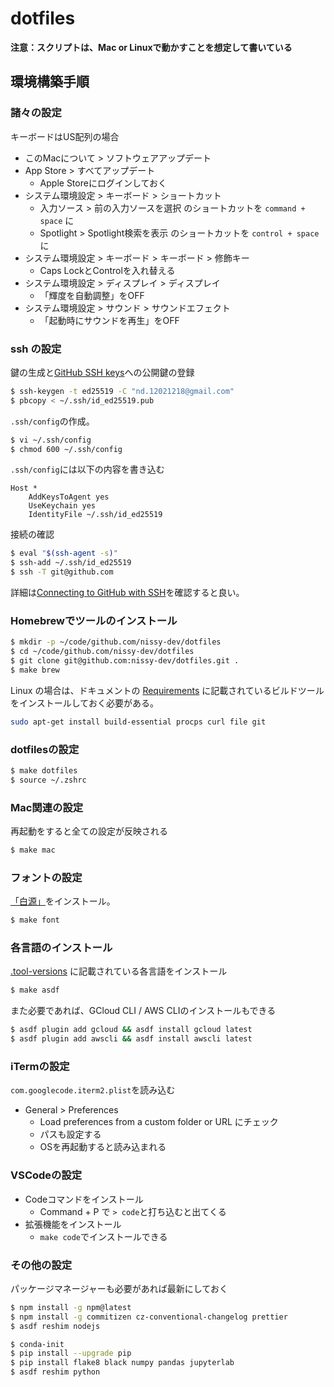 # dotfiles

**注意：スクリプトは、Mac or Linuxで動かすことを想定して書いている**

## 環境構築手順

### 諸々の設定

キーボードはUS配列の場合

- このMacについて > ソフトウェアアップデート
- App Store > すべてアップデート
  - Apple Storeにログインしておく
- システム環境設定 > キーボード > ショートカット
  - 入力ソース > 前の入力ソースを選択 のショートカットを `command + space` に
  - Spotlight > Spotlight検索を表示 のショートカットを `control + space` に
- システム環境設定 > キーボード > キーボード > 修飾キー
  - Caps LockとControlを入れ替える
- システム環境設定 > ディスプレイ > ディスプレイ
  - 「輝度を自動調整」をOFF
- システム環境設定 > サウンド > サウンドエフェクト
  - 「起動時にサウンドを再生」をOFF

### ssh の設定

鍵の生成と[GitHub SSH keys](https://github.com/settings/keys)への公開鍵の登録

```sh
$ ssh-keygen -t ed25519 -C "nd.12021218@gmail.com"
$ pbcopy < ~/.ssh/id_ed25519.pub
```

`.ssh/config`の作成。

```sh
$ vi ~/.ssh/config
$ chmod 600 ~/.ssh/config
```

`.ssh/config`には以下の内容を書き込む

```
Host *
    AddKeysToAgent yes
    UseKeychain yes
    IdentityFile ~/.ssh/id_ed25519
```

接続の確認

```sh
$ eval "$(ssh-agent -s)"
$ ssh-add ~/.ssh/id_ed25519
$ ssh -T git@github.com
```

詳細は[Connecting to GitHub with SSH](https://docs.github.com/en/github/authenticating-to-github/connecting-to-github-with-ssh)を確認すると良い。

### Homebrewでツールのインストール

```sh
$ mkdir -p ~/code/github.com/nissy-dev/dotfiles
$ cd ~/code/github.com/nissy-dev/dotfiles 
$ git clone git@github.com:nissy-dev/dotfiles.git .
$ make brew
```

Linux の場合は、ドキュメントの [Requirements](https://docs.brew.sh/Homebrew-on-Linux#requirements) に記載されているビルドツールをインストールしておく必要がある。

```bash
sudo apt-get install build-essential procps curl file git
```

### dotfilesの設定

```sh
$ make dotfiles
$ source ~/.zshrc
```

### Mac関連の設定

再起動をすると全ての設定が反映される

```sh
$ make mac
```

### フォントの設定

[「白源」](https://github.com/yuru7/HackGen)をインストール。

```sh
$ make font
```

### 各言語のインストール

[.tool-versions](https://github.com/nissy-dev/dotfiles/blob/master/asdf/.tool-versions) に記載されている各言語をインストール

```sh
$ make asdf
```

また必要であれば、GCloud CLI / AWS CLIのインストールもできる

```sh
$ asdf plugin add gcloud && asdf install gcloud latest
$ asdf plugin add awscli && asdf install awscli latest
```

### iTermの設定

`com.googlecode.iterm2.plist`を読み込む

- General > Preferences
  - Load preferences from a custom folder or URL にチェック
  - パスも設定する
  - OSを再起動すると読み込まれる

### VSCodeの設定

- Codeコマンドをインストール
  - Command + P で `> code`と打ち込むと出てくる
- 拡張機能をインストール
  - `make code`でインストールできる

### その他の設定

パッケージマネージャーも必要があれば最新にしておく

```sh
$ npm install -g npm@latest
$ npm install -g commitizen cz-conventional-changelog prettier
$ asdf reshim nodejs
```

```sh
$ conda-init
$ pip install --upgrade pip
$ pip install flake8 black numpy pandas jupyterlab
$ asdf reshim python
```
